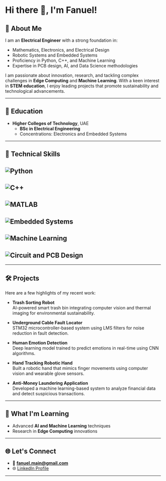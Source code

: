 # Hi there 👋, I'm **Fanuel**!

## 🚀 About Me
I am an **Electrical Engineer** with a strong foundation in:
- Mathematics, Electronics, and Electrical Design
- Robotic Systems and Embedded Systems
- Proficiency in Python, C++, and Machine Learning
- Expertise in PCB design, AI, and Data Science methodologies

I am passionate about innovation, research, and tackling complex challenges in **Edge Computing** and **Machine Learning**. With a keen interest in **STEM education**, I enjoy leading projects that promote sustainability and technological advancements.

---

## 🏫 Education
- **Higher Colleges of Technology**, UAE  
  - **BSc in Electrical Engineering**  
  - Concentrations: Electronics and Embedded Systems  


---

## 🧰 Technical Skills
## ![Python](https://img.shields.io/badge/-Python-3776AB?logo=python&logoColor=white)
## ![C++](https://img.shields.io/badge/-C++-00599C?logo=cplusplus&logoColor=white)
## ![MATLAB](https://img.shields.io/badge/-MATLAB-0076A8?logo=Mathworks&logoColor=white)
## ![Embedded Systems](https://img.shields.io/badge/-Embedded%20Systems-000000)
## ![Machine Learning](https://img.shields.io/badge/-Machine%20Learning-FFC300?logoColor=black)
## ![Circuit and PCB Design](https://img.shields.io/badge/-PCB%20Design-009900)

---

## 🛠️ Projects
Here are a few highlights of my recent work:
- **Trash Sorting Robot**  
  AI-powered smart trash bin integrating computer vision and thermal imaging for environmental sustainability.
  
- **Underground Cable Fault Locator**  
  STM32 microcontroller-based system using LMS filters for noise reduction in fault detection.

- **Human Emotion Detection**  
  Deep learning model trained to predict emotions in real-time using CNN algorithms.

- **Hand Tracking Robotic Hand**  
  Built a robotic hand that mimics finger movements using computer vision and wearable glove sensors.

- **Anti-Money Laundering Application**  
  Developed a machine learning-based system to analyze financial data and detect suspicious transactions.

---



## 🌱 What I'm Learning
- Advanced **AI and Machine Learning** techniques  
- Research in **Edge Computing** innovations  

---

## 🌐 Let's Connect
- 📧 **[fanuel.main@gmail.com](mailto:fanuel.main@gmail.com)**  
- 🌐 [LinkedIn Profile](https://www.linkedin.com)  

---


